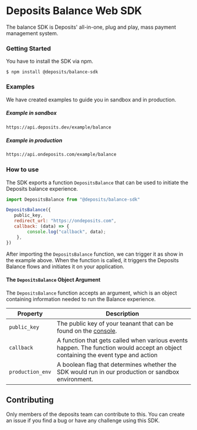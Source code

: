 # Deposits Balance Web SDK
The balance SDK is Deposits' all-in-one, plug and play, mass payment management system.
  

### Getting Started
You have to install the SDK via npm.
```shell
$ npm install @deposits/balance-sdk
```

### Examples
We have created examples to guide you in sandbox and in production.

##### Example in sandbox
```sh
https://api.deposits.dev/example/balance
```
##### Example in production
```sh
https://api.ondeposits.com/example/balance
```

### How to use
The SDK exports a function `DepositsBalance` that can be used to initiate the Deposits balance experience.

```js
import DepositsBalance from "@deposits/balance-sdk"

DepositsBalance({
   public_key,
   redirect_url: "https://ondeposits.com",
   callback: (data) => {
        console.log("callback", data);
    },
})
```

After importing the `DepositsBalance` function, we can trigger it as show in the example above. When the function is called, it triggers the Deposits Balance flows and initiates it on your application.

#### The `DepositsBalance` Object Argument
The `DepositsBalance` function accepts an argument, which is an object containing information needed to run the Balance experience.

| Property         | Description                                                                                                                      |
|------------------|----------------------------------------------------------------------------------------------------------------------------------|
| `public_key`     | The public key of your teanant that can be found on the [console](https://dev.launch.new).                                       |
| `callback`       | A function that gets called when various events happen. The function would accept an object containing the event type and action |
| `production_env` | A boolean flag that determines whether the SDK would run in our production or sandbox environment.                               |


## Contributing

Only members of the deposits team can contribute to this. You can create an issue if you find a bug or have any challenge using this SDK.
